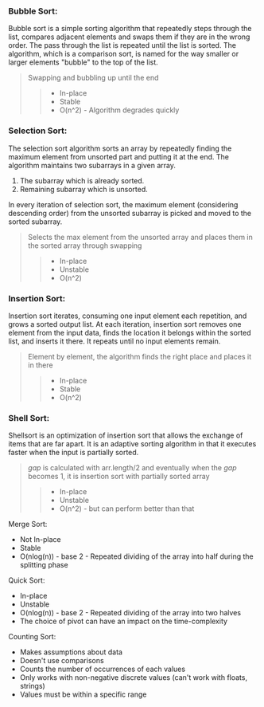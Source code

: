 ### Bubble Sort:
Bubble sort is a simple sorting algorithm that repeatedly steps through the list, compares adjacent elements and swaps them if they are in the wrong order. The pass through the list is repeated until the list is sorted. The algorithm, which is a comparison sort, is named for the way smaller or larger elements "bubble" to the top of the list.
> Swapping and bubbling up until the end
>> * In-place
>> * Stable
>> * O(n^2) - Algorithm degrades quickly

### Selection Sort:
The selection sort algorithm sorts an array by repeatedly finding the maximum element from unsorted part and putting it at the end. The algorithm maintains two subarrays in a given array. 
1. The subarray which is already sorted. 
2. Remaining subarray which is unsorted.

In every iteration of selection sort, the maximum element (considering descending order) from the unsorted subarray is picked and moved to the sorted subarray.
> Selects the max element from the unsorted array and places them in the sorted array through swapping
>> * In-place 
>> * Unstable 
>> * O(n^2)

### Insertion Sort:
Insertion sort iterates, consuming one input element each repetition, and grows a sorted output list. At each iteration, insertion sort removes one element from the input data, finds the location it belongs within the sorted list, and inserts it there. It repeats until no input elements remain.
> Element by element, the algorithm finds the right place and places it in there
>> * In-place 
>> * Stable 
>> * O(n^2) 

### Shell Sort:
Shellsort is an optimization of insertion sort that allows the exchange of items that are far apart. It is an adaptive sorting algorithm in that it executes faster when the input is partially sorted. 
> _gap_ is calculated with arr.length/2 and eventually when the _gap_ becomes 1, it is insertion sort with partially sorted array 
>> * In-place 
>> * Unstable 
>> * O(n^2) - but can perform better than that

Merge Sort:
* Not In-place
* Stable
* O(nlog(n)) - base 2 - Repeated dividing of the array into half during the splitting phase

Quick Sort:
* In-place
* Unstable
* O(nlog(n)) - base 2 - Repeated dividing of the array into two halves
* The choice of pivot can have an impact on the time-complexity

Counting Sort:
* Makes assumptions about data
* Doesn't use comparisons
* Counts the number of occurrences of each values
* Only works with non-negative discrete values (can't work with floats, strings)
* Values must be within a specific range